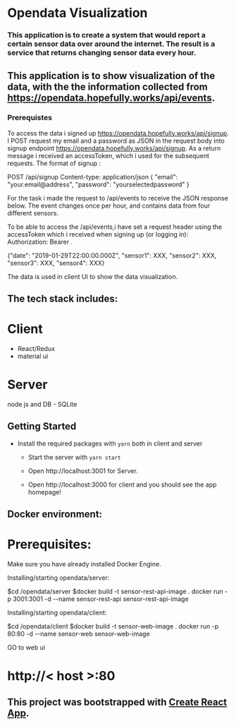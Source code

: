 # Opendata Visualization

### This application is to create a system that would report a certain sensor data over around the internet. The result is a service that returns changing sensor data every hour.
## This application is to show visualization of the data, with the the information collected from https://opendata.hopefully.works/api/events.
   
### Prerequistes

To access the data i signed up https://opendata.hopefully.works/api/signup. I POST request my email and a password as JSON in the request body into signup endpoint https://opendata.hopefully.works/api/signup. As a return message i received an accessToken, which i used for the subsequent requests.
The format of signup :

POST /api/signup
Content-type: application/json
{ "email": "your.email@address", "password": "yourselectedpassword" }

For the task i made the request to /api/events to receive the JSON response below. The event changes once per hour, and contains data from four different sensors.

To be able to access the /api/events,i have set a request header using the accessToken which i received when signing up (or logging in): Authorization: Bearer <my accessToken>.

{"date": "2019-01-29T22:00:00.000Z", "sensor1": XXX, "sensor2": XXX, "sensor3": XXX, "sensor4": XXX}

The data is used in client UI to show the data visualization.
## The tech stack includes:

# Client
- React/Redux
- material ui

# Server
node js and 
DB - SQLite


## Getting Started

* Install the required packages with `yarn`  both in client and server

   - Start the  server with `yarn start` 
   - Open http://localhost:3001 for Server.
   
   - Open http://localhost:3000 for client and you should see the app homepage!

## Docker environment:

# Prerequisites:
Make sure you have already installed Docker Engine.

Installing/starting opendata/server:

$cd /opendata/server
$docker build -t sensor-rest-api-image .
docker run -p 3001:3001 -d --name sensor-rest-api sensor-rest-api-image

Installing/starting opendata/client:

$cd /opendata/client
$docker build -t sensor-web-image .
docker run -p 80:80 -d --name sensor-web sensor-web-image

GO to web ui
# http://< host >:80
   
## This project was bootstrapped with [Create React App](https://github.com/facebook/create-react-app).
